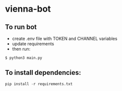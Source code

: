 # vienna-bot

## To run bot 

* create .env file with TOKEN and CHANNEL variables
* update requirements
* then run: 

```shell
$ python3 main.py
```

## To install dependencies:
```python
pip install -r requirements.txt
```
